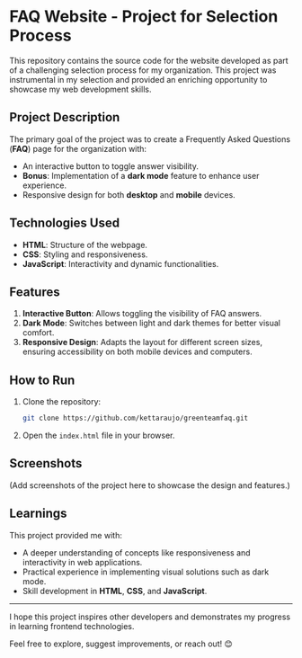 # FAQ Website - Project for Selection Process

This repository contains the source code for the website developed as part of a challenging selection process for my organization. This project was instrumental in my selection and provided an enriching opportunity to showcase my web development skills.

## Project Description
The primary goal of the project was to create a Frequently Asked Questions (**FAQ**) page for the organization with:

- An interactive button to toggle answer visibility.
- **Bonus**: Implementation of a **dark mode** feature to enhance user experience.
- Responsive design for both **desktop** and **mobile** devices.

## Technologies Used
- **HTML**: Structure of the webpage.
- **CSS**: Styling and responsiveness.
- **JavaScript**: Interactivity and dynamic functionalities.

## Features
1. **Interactive Button**: Allows toggling the visibility of FAQ answers.
2. **Dark Mode**: Switches between light and dark themes for better visual comfort.
3. **Responsive Design**: Adapts the layout for different screen sizes, ensuring accessibility on both mobile devices and computers.

## How to Run
1. Clone the repository:
   ```bash
   git clone https://github.com/kettaraujo/greenteamfaq.git
   ```
2. Open the `index.html` file in your browser.

## Screenshots
(Add screenshots of the project here to showcase the design and features.)

## Learnings
This project provided me with:
- A deeper understanding of concepts like responsiveness and interactivity in web applications.
- Practical experience in implementing visual solutions such as dark mode.
- Skill development in **HTML**, **CSS**, and **JavaScript**.

---

I hope this project inspires other developers and demonstrates my progress in learning frontend technologies.

Feel free to explore, suggest improvements, or reach out! 😊
